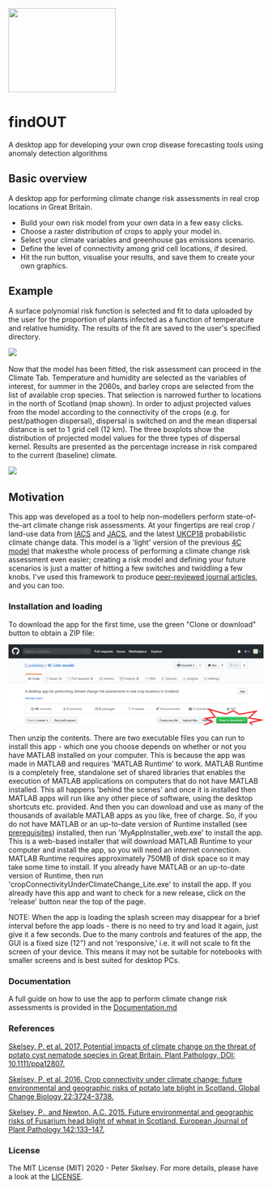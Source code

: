 <p align="left">
<img width="212" height="166"  src="https://github.com/pskelsey/4C-model-lite/blob/gh-pages/4CLogo.png">
</p>
   
# findOUT
A desktop app for developing your own crop disease forecasting tools using anomaly detection algorithms

## Basic overview
A desktop app for performing climate change risk assessments in real crop locations in Great Britain. 
* Build your own risk model from your own data in a few easy clicks.
* Choose a raster distribution of crops to apply your model in.
* Select your climate variables and greenhouse gas emissions scenario.
* Define the level of connectivity among grid cell locations, if desired.
* Hit the run button, visualise your results, and save them to create your own graphics. 

## Example
A surface polynomial risk function is selected and fit to data uploaded by the user for the proportion of plants infected as a function of temperature and relative humidity. The results of the fit are saved to the user's specified directory.

<p align="left">
  <img src="https://github.com/pskelsey/4C-model-lite/blob/gh-pages/riskModelScreenshot.PNG">
</p>
Now that the model has been fitted, the risk assessment can proceed in the Climate Tab. Temperature and humidity are selected as the variables of interest, for summer in the 2060s, and barley crops are selected from the list of available crop species. That selection is narrowed further to locations in the north of Scotland (map shown). In order to adjust projected values from the model according to the connectivity of the crops (e.g. for pest/pathogen dispersal), dispersal is switched on and the mean dispersal distance is set to 1 grid cell (12 km). The three boxplots show the distribution of projected model values for the three types of dispersal kernel. Results are presented as the percentage increase in risk compared to the current (baseline) climate. 
<p>
</p>
<p align="left">
  <img src="https://github.com/pskelsey/4C-model-lite/blob/gh-pages/projectionsScreenshot.PNG">
</p>

## Motivation
This app was developed as a tool to help non-modellers perform state-of-the-art climate change risk assessments. At your fingertips are real crop / land-use data from [IACS](https://ec.europa.eu/info/food-farming-fisheries/key-policies/common-agricultural-policy/financing-cap/controls-and-transparency/managing-payments_en) and [JACS](https://www2.gov.scot/Topics/Statistics/Browse/Agriculture-Fisheries/PubFinalResultsJuneCensus), and the latest [UKCP18](http://ukclimateprojections.metoffice.gov.uk/21678) probabilistic climate change data. This model is a 'light' version of the previous [4C model](https://github.com/pskelsey/4C-model) that makesthe whole process of performing a climate change risk assessment even easier; creating a risk model and defining your future scenarios is just a matter of hitting a few switches and twiddling a few knobs. I've used this framework to produce [peer-reviewed journal articles](#references), and you can too. 

### Installation and loading
To download the app for the first time, use the green "Clone or download" button to obtain a ZIP file:

<p align="left">
  <img src="https://github.com/pskelsey/4C-Lite-model/blob/gh-pages/donwloadScreenshot.png">
</p>

Then unzip the contents. There are two executable files you can run to install this app - which one you choose depends on whether or not you have MATLAB installed on your computer. This is because the app was made in MATLAB and requires 'MATLAB Runtime' to work. MATLAB Runtime is a completely free, standalone set of shared libraries that enables the execution of MATLAB applications on computers that do not have MATLAB installed. This all happens 'behind the scenes' and once it is installed then MATLAB apps will run like any other piece of software, using the desktop shortcuts etc. provided. And then you can download and use as many of the thousands of available MATLAB apps as you like, free of charge. So, if you do not have MATLAB or an up-to-date version of Runtime installed (see [prerequisites](https://github.com/pskelsey/4C-Lite-model/blob/master/prerequisites.txt)) installed, then run 'MyAppInstaller_web.exe' to install the app. This is a web-based installer that will download MATLAB Runtime to your computer and install the app, so you will need an internet connection. MATLAB Runtime requires approximately 750MB of disk space so it may take some time to install. If you already have MATLAB or an up-to-date version of Runtime, then run 'cropConnectivityUnderClimateChange_Lite.exe' to install the app. If you already have this app and want to check for a new release, click on the 'release' button near the top of the page.

NOTE: When the app is loading the splash screen may disappear for a brief interval before the app loads - there is no need to try and load it again, just give it a few seconds. Due to the many controls and features of the app, the GUI is a fixed size (12") and not 'responsive,' i.e. it will not scale to fit the screen of your device. This means it may not be suitable for notebooks with smaller screens and is best suited for desktop PCs. 

### Documentation
A full guide on how to use the app to perform climate change risk assessments is provided in the [Documentation.md](https://github.com/pskelsey/4C-Lite-model/blob/master/docs/documentation.md)

### References
[Skelsey, P. et al. 2017. Potential impacts of climate change on the threat of potato cyst nematode species in Great Britain. Plant Pathology, DOI: 10.1111/ppa12807.](http://onlinelibrary.wiley.com/doi/10.1111/ppa.12807/full)

[Skelsey, P. et al. 2016. Crop connectivity under climate change: future environmental and geographic risks of potato late blight in Scotland. Global Change Biology 22:3724–3738.](http://onlinelibrary.wiley.com/doi/10.1111/gcb.13368/full)

[Skelsey, P., and Newton, A.C. 2015. Future environmental and geographic risks of Fusarium head blight of wheat in Scotland. European Journal of Plant Pathology 142:133–147.](https://link.springer.com/article/10.1007/s10658-015-0598-7)

### License
The MIT License (MIT) 2020 - Peter Skelsey. For more details, please have a look at the [LICENSE](https://github.com/pskelsey/4C-Lite-model/blob/master/LICENSE).

